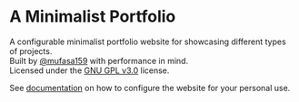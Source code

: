 # A Minimalist Portfolio

A configurable minimalist portfolio website for showcasing different types of projects.   
Built by [@mufasa159](https://github.com/mufasa159) with performance in mind.  
Licensed under the [GNU GPL v3.0](https://www.gnu.org/licenses/gpl-3.0.en.html) license.


See [documentation](https://mufasa159.github.io/portfolio-docs) on how to configure the website for your personal use.
